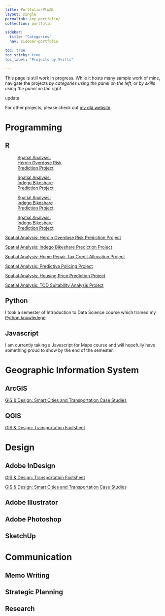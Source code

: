 ```yaml
---
title: Portfolio/作品集
layout: single
permalink: /my-portfolio/
collection: portfolio

sidebar:
  title: "Categories"
  nav: sidebar-portfolio

toc: true
toc_sticky: true
toc_label: "Projects by Skills"

---
```



This page is still work in progress. While it hosts many sample work of mine, navigate the projects *by categories using the panel on the left*, or *by skills using the panel on the right*.

update

For other projects, please check out [my old website](https://gillianzhaoxz0.wixsite.com/home/1)

# Programming
## R
<figure style="width: 150px" class="align-left">
  <img src="{{ site.url }}{{ site.baseurl }}/assets/images/portfolio-pred-hero-presentation.jpg" alt="">
  <figcaption><a href="https://gillianzhaoxz.github.io/web/portfolio/portfolio-cincinnati-risk-prediction/">Spatial Analysis: Heroin Overdose Risk Prediction Project</a></figcaption>
</figure> 

<figure style="width: 150px" class="align-left">
  <img src="{{ site.url }}{{ site.baseurl }}/assets/images/portfolio-indego-bikeshare.png" alt="">
  <figcaption><a href="https://gillianzhaoxz.github.io/web/portfolio/portfolio-philly-indego-prediction/">Spatial Analysis: Indego Bikeshare Prediction Project</a></figcaption>
</figure> 

<figure style="width: 150px" class="align-left">
  <img src="{{ site.url }}{{ site.baseurl }}/assets/images/portfolio-indego-bikeshare.png" alt="">
  <figcaption><a href="https://gillianzhaoxz.github.io/web/portfolio/portfolio-philly-indego-prediction/">Spatial Analysis: Indego Bikeshare Prediction Project</a></figcaption>
</figure> 

<figure style="width: 150px" class="align-left">
  <img src="{{ site.url }}{{ site.baseurl }}/assets/images/portfolio-indego-bikeshare.png" alt="">
  <figcaption><a href="https://gillianzhaoxz.github.io/web/portfolio/portfolio-philly-indego-prediction/">Spatial Analysis: Indego Bikeshare Prediction Project</a></figcaption>
</figure> 


[Spatial Analysis: Heroin Overdose Risk Prediction Project](https://gillianzhaoxz.github.io/web/portfolio/portfolio-cincinnati-risk-prediction/)

[Spatial Analysis: Indego Bikeshare Prediction Project](https://gillianzhaoxz.github.io/web/portfolio/portfolio-philly-indego-prediction/)

[Spatial Analysis: Home Repair Tax Credit Allocation Project](https://gillianzhaoxz.github.io/web/portfolio/portfolio-fictional-credit-allocation/)

[Spatial Analysis: Predictive Policing Project](https://gillianzhaoxz.github.io/web/portfolio/portfolio-chicago-predictive-policing/)

[Spatial Analysis: Housing Price Prediction Project](https://gillianzhaoxz.github.io/web/portfolio/portfolio-miami-housing-price/)

[Spatial Analysis: TOD Suitability Analysis Project](https://gillianzhaoxz.github.io/web/portfolio/portfolio-chicago-TOD/)

## Python
I took a semester of Introduction to Data Science course which trained my [Python knowledege](https://gillianzhaoxz.github.io/web/portfolio/portfolio-python-info490/).

## Javascript
I am currently taking a Javascript for Maps course and will hopefully have something proud to show by the end of the semester.

# Geographic Information System
## ArcGIS
[GIS & Design: Smart Cities and Transportation Case Studies](https://gillianzhaoxz.github.io/web/portfolio/portfolio-smart-cities-case-studies/)

## QGIS
[GIS & Design: Transportation Factsheet](https://gillianzhaoxz.github.io/web/portfolio/portfolio-transportation-factsheet/)

# Design
## Adobe InDesign
[GIS & Design: Transportation Factsheet](https://gillianzhaoxz.github.io/web/portfolio/portfolio-transportation-factsheet/)

[GIS & Design: Smart Cities and Transportation Case Studies](https://gillianzhaoxz.github.io/web/portfolio/portfolio-smart-cities-case-studies/)

## Adobe Illustrator
## Adobe Photoshop
## SketchUp

# Communication
## Memo Writing
## Strategic Planning
## Research